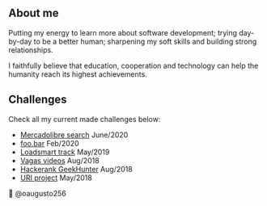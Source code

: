 ## About me

Putting my energy to learn more about software development; trying day-by-day to be a better human; sharpening my soft skills and building strong relationships.

I faithfully believe that education, cooperation and technology can help the humanity reach its highest achievements.

## Challenges

Check all my current made challenges below:

- [Mercadolibre search](https://github.com/oaugusto256/meli-challenge) June/2020
- [foo.bar](https://github.com/oaugusto256/foo.bar) Feb/2020
- [Loadsmart track](https://github.com/oaugusto256/loadsmart-track/) May/2019
- [Vagas videos](https://github.com/oaugusto256/vagas-videos) Aug/2018
- [Hackerank GeekHunter](https://github.com/oaugusto256/uri-geekhunter) Aug/2018
- [URI project](https://github.com/oaugusto256/uri-project) May/2018

:ocean: @oaugusto256
